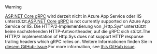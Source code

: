 > [!WARNING]
> <span data-ttu-id="39a43-101">[ASP.NET Core gRPC](xref:grpc/index) wird derzeit nicht in Azure App Service oder IIS unterstützt.</span><span class="sxs-lookup"><span data-stu-id="39a43-101">[ASP.NET Core gRPC](xref:grpc/index) is not currently supported on Azure App Service or IIS.</span></span> <span data-ttu-id="39a43-102">Die HTTP/2-Implementierung von „Http.Sys“ unterstützt keine nachstehenden HTTP-Antwortheader, auf die gRPC sich stützt.</span><span class="sxs-lookup"><span data-stu-id="39a43-102">The HTTP/2 implementation of Http.Sys does not support HTTP response trailing headers which gRPC relies on.</span></span> <span data-ttu-id="39a43-103">Weitere Informationen finden Sie in [diesem GitHub-Issue](https://github.com/dotnet/AspNetCore/issues/9020).</span><span class="sxs-lookup"><span data-stu-id="39a43-103">For more information, see [this GitHub issue](https://github.com/dotnet/AspNetCore/issues/9020).</span></span>
